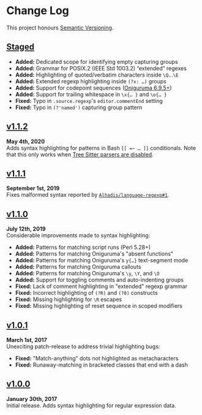 Change Log
==========

This project honours [Semantic Versioning](http://semver.org).


[Staged]
------------------------------------------------------------------------
* __Added:__ Dedicated scope for identifying empty capturing groups
* __Added:__ Grammar for POSIX.2 (IEEE Std 1003.2) “extended” regexes
* __Added:__ Highlighting of quoted/verbatim characters inside `\Q`…`\E`
* __Added:__ Extended regexp highlighting inside `(?x: …)` groups
* __Added:__ Support for codepoint sequences ([Oniguruma 6.9.5+][3])
* __Added:__ Support for trailing whitespace in `\x{… }` and `\o{… }`
* __Fixed:__ Typo in `.source.regexp`'s `editor.commentEnd` setting
* __Fixed:__ Typo in `(?'named')` capturing group pattern

[3]: https://github.com/kkos/oniguruma/releases/tag/v6.9.5



[v1.1.2]
------------------------------------------------------------------------
**May 4th, 2020**  
Adds syntax highlighting for patterns in Bash `[[ =~ … ]]` conditionals.
Note that this only works when [Tree Sitter parsers are disabled][2].

[2]: https://github.com/Alhadis/language-regexp/issues/5



[v1.1.1]
------------------------------------------------------------------------
**September 1st, 2019**  
Fixes malformed syntax reported by [`Alhadis/language-regexp#1`][1].

[1]: https://github.com/Alhadis/language-regexp/issues/1


[v1.1.0]
------------------------------------------------------------------------
**July 12th, 2019**  
Considerable improvements made to syntax highlighting:

* __Added:__ Patterns for matching script runs (Perl 5.28+)
* __Added:__ Patterns for matching Oniguruma's "absent functions"
* __Added:__ Patterns for matching Oniguruma's `y{…}` text-segment mode
* __Added:__ Patterns for matching Oniguruma callouts
* __Added:__ Patterns for matching Oniguruma's `\y`, `\Y`, and `\O`
* __Added:__ Support for toggling comments and auto-indenting groups
* __Fixed:__ Lack of comment highlighting in "extended" regexp grammar
* __Fixed:__ Incorrect highlighting of `(?R)` and `(?0)` constructs
* __Fixed:__ Missing highlighting for `\R` escapes
* __Fixed:__ Missing highlighting of reset sequence in scoped modifiers


[v1.0.1]
------------------------------------------------------------------------
**March 1st, 2017**  
Unexciting patch-release to address trivial highlighting bugs:

* __Fixed:__ "Match-anything" dots not highlighted as metacharacters
* __Fixed:__ Runaway-matching in bracketed classes that end with a dash


[v1.0.0]
------------------------------------------------------------------------
**January 30th, 2017**  
Initial release. Adds syntax highlighting for regular expression data.


[Referenced links]:_____________________________________________________
[Staged]: ../../compare/v1.1.3...HEAD
[v1.1.2]: https://github.com/Alhadis/language-regexp/releases/tag/v1.1.2
[v1.1.1]: https://github.com/Alhadis/language-regexp/releases/tag/v1.1.1
[v1.1.0]: https://github.com/Alhadis/language-regexp/releases/tag/v1.1.0
[v1.0.1]: https://github.com/Alhadis/language-regexp/releases/tag/v1.0.1
[v1.0.0]: https://github.com/Alhadis/language-regexp/releases/tag/v1.0.0
